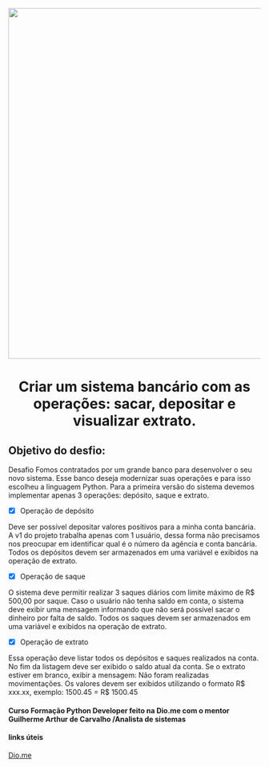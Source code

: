 
<p align="center">
    <img width="700" src="https://user-images.githubusercontent.com/102911341/212092984-2b16365a-6f5f-4b5e-b716-25f5aa30f1d9.jpg">
</p>



<p> <h1 align="center">Criar um sistema bancário com as operações: sacar, depositar e visualizar extrato.</h1></p>

 
 
 ## Objetivo do desfio:
 
 Desafio
 Fomos contratados por um grande banco para desenvolver o
seu novo sistema. Esse banco deseja modernizar suas
operações e para isso escolheu a linguagem Python. Para a
primeira versão do sistema devemos implementar apenas 3
operações: depósito, saque e extrato.

- [x] Operação de depósito

Deve ser possível depositar valores positivos para a minha
conta bancária. A v1 do projeto trabalha apenas com 1 usuário,
dessa forma não precisamos nos preocupar em identificar qual
é o número da agência e conta bancária. Todos os depósitos
devem ser armazenados em uma variável e exibidos na
operação de extrato.

- [x] Operação de saque

 O sistema deve permitir realizar 3 saques diários com limite
máximo de R$ 500,00 por saque. Caso o usuário não tenha
saldo em conta, o sistema deve exibir uma mensagem
informando que não será possível sacar o dinheiro por falta de
saldo. Todos os saques devem ser armazenados em uma
variável e exibidos na operação de extrato.

- [x] Operação de extrato

 Essa operação deve listar todos os depósitos e saques
realizados na conta. No fim da listagem deve ser exibido o
saldo atual da conta. Se o extrato estiver em branco, exibir a
mensagem: Não foram realizadas movimentações.
Os valores devem ser exibidos utilizando o formato R$ xxx.xx,
exemplo:
1500.45 = R$ 1500.45

#### Curso Formação Python Developer feito na Dio.me com o mentor Guilherme Arthur de Carvalho /Analista de sistemas
 
#### links úteis

[Dio.me](https://www.dio.me/)


 
 
 
 


